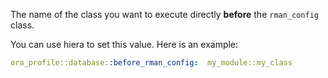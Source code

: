The name of the class you want to execute directly **before** the `rman_config` class.

You can use hiera to set this value. Here is an example:

```yaml
ora_profile::database::before_rman_config:  my_module::my_class
```
